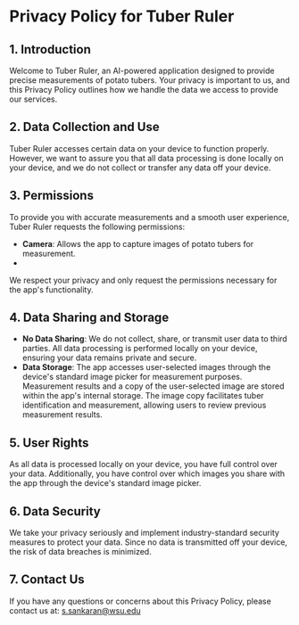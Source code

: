 # Privacy Policy for Tuber Ruler


## 1. Introduction

Welcome to Tuber Ruler, an AI-powered application designed to provide precise measurements of potato tubers. Your privacy is important to us, and this Privacy Policy outlines how we handle the data we access to provide our services.

## 2. Data Collection and Use

Tuber Ruler accesses certain data on your device to function properly. However, we want to assure you that all data processing is done locally on your device, and we do not collect or transfer any data off your device.

## 3. Permissions

To provide you with accurate measurements and a smooth user experience, Tuber Ruler requests the following permissions:

- **Camera**: Allows the app to capture images of potato tubers for measurement.
- 
We respect your privacy and only request the permissions necessary for the app's functionality.

## 4. Data Sharing and Storage

- **No Data Sharing**: We do not collect, share, or transmit user data to third parties. All data processing is performed locally on your device, ensuring your data remains private and secure.
- **Data Storage**: The app accesses user-selected images through the device's standard image picker for measurement purposes. Measurement results and a copy of the user-selected image are stored within the app's internal storage. The image copy facilitates tuber identification and measurement, allowing users to review previous measurement results.

## 5. User Rights

As all data is processed locally on your device, you have full control over your data. Additionally, you have control over which images you share with the app through the device's standard image picker.

## 6. Data Security

We take your privacy seriously and implement industry-standard security measures to protect your data. Since no data is transmitted off your device, the risk of data breaches is minimized.

## 7. Contact Us

If you have any questions or concerns about this Privacy Policy, please contact us at: s.sankaran@wsu.edu
